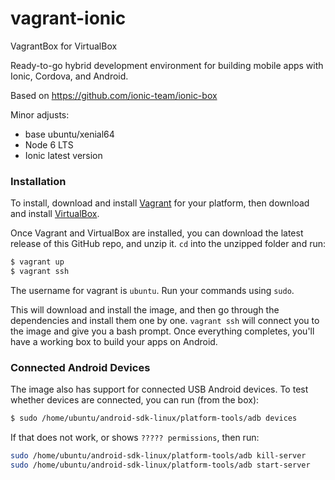 # vagrant-ionic
VagrantBox for VirtualBox

Ready-to-go hybrid development environment for building mobile apps with Ionic, Cordova, and Android.

Based on https://github.com/ionic-team/ionic-box

Minor adjusts:
- base ubuntu/xenial64
- Node 6 LTS
- Ionic latest version

### Installation


To install, download and install [Vagrant](https://www.vagrantup.com/downloads.html) for your platform, then download and install [VirtualBox](http://virtualbox.org/).

Once Vagrant and VirtualBox are installed, you can download the latest release of this GitHub repo, and unzip it. `cd` into the unzipped folder and run:

```bash
$ vagrant up
$ vagrant ssh
```

The username for vagrant is `ubuntu`. Run your commands using `sudo`. 

This will download and install the image, and then go through the dependencies and install them one by one. `vagrant ssh` will connect you to the image and give you a bash prompt. Once everything completes, you'll have a working box to build your apps on Android.

### Connected Android Devices

The image also has support for connected USB Android devices. To test whether devices are connected, you can run (from the box):

```bash
$ sudo /home/ubuntu/android-sdk-linux/platform-tools/adb devices
```

If that does not work, or shows `????? permissions`, then run:

```bash
sudo /home/ubuntu/android-sdk-linux/platform-tools/adb kill-server
sudo /home/ubuntu/android-sdk-linux/platform-tools/adb start-server
```
